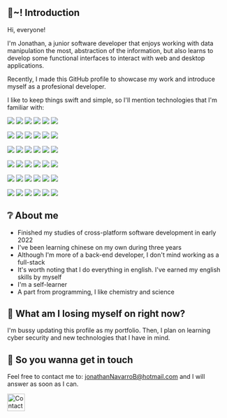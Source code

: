 ## :mega:~! Introduction

Hi, everyone!

I'm Jonathan, a junior software developer that enjoys working with data manipulation the most, abstraction of the information, 
but also learns to develop some functional interfaces to interact with web and desktop applications.

Recently, I made this GitHub profile to showcase my work and introduce myself as a profesional developer.

I like to keep things swift and simple, so I'll mention technologies that I'm familiar with:
<!-- https://simpleicons.org/   https://shields.io/ -->
![](https://img.shields.io/badge/Language-Java-red?logo=GNOMETerminal&logoColor=white&labelColor=383838&color=AA0000)
![](https://img.shields.io/badge/Language-C_Sharp-red?logo=CSharp&logoColor=white&labelColor=383838&color=AA0000)
![](https://img.shields.io/badge/Language-Javascript-red?logo=JavaScript&logoColor=white&labelColor=383838&color=AA0000)
![](https://img.shields.io/badge/Language-Lua-red?logo=Lua&logoColor=white&labelColor=383838&color=AA0000)
![](https://img.shields.io/badge/Language-Kotlin-red?logo=Kotlin&logoColor=white&labelColor=383838&color=AA0000)
![](https://img.shields.io/badge/Language-Python-red?logo=Python&logoColor=white&labelColor=383838&color=AA0000)

![](https://img.shields.io/badge/Language-PL/SQL-red?logo=GNOMETerminal&logoColor=white&labelColor=383838&color=AA0000)
![](https://img.shields.io/badge/Language-PHP-red?logo=PHP&logoColor=white&labelColor=383838&color=AA0000)
![](https://img.shields.io/badge/Language-Shellscript-red?logo=PowerShell&logoColor=white&labelColor=383838&color=AA0000)
![](https://img.shields.io/badge/DB-SQL-red?logo=RxDB&logoColor=white&labelColor=383838&color=3eb900)
![](https://img.shields.io/badge/DB-NoSQL-red?logo=RxDB&logoColor=white&labelColor=383838&color=3eb900)
![](https://img.shields.io/badge/Version_Control-Git-red?logo=Git&logoColor=white&labelColor=383838&color=fafafa)

![](https://img.shields.io/badge/Markup-HTML-red?logo=HTML5&logoColor=white&labelColor=383838&color=00c0bd)
![](https://img.shields.io/badge/Style-CSS-red?logo=CSS3&logoColor=white&labelColor=383838&color=6812f4)
![](https://img.shields.io/badge/Format-JSON-red?logo=LibreOffice&logoColor=white&labelColor=383838&color=b6b6b6)
![](https://img.shields.io/badge/Format-XML-red?logo=LibreOffice&logoColor=white&labelColor=383838&color=b6b6b6)
![](https://img.shields.io/badge/OS-Linux-red?logo=Linux&logoColor=white&labelColor=383838&color=1a54ef)
![](https://img.shields.io/badge/OS-Windows-red?logo=Windows&logoColor=white&labelColor=383838&color=1a54ef)

![](https://img.shields.io/badge/Software-IntelliJ_IDEA-red?logo=IntelliJIDEA&logoColor=white&labelColor=383838&color=d3b600)
![](https://img.shields.io/badge/Software-VS_Code-red?logo=VisualStudioCode&logoColor=white&labelColor=383838&color=d3b600)
![](https://img.shields.io/badge/Software-Android_Studio-red?logo=Android&logoColor=white&labelColor=383838&color=d3b600)
![](https://img.shields.io/badge/Software-Unity-red?logo=Unity&logoColor=white&labelColor=383838&color=d3b600)
![](https://img.shields.io/badge/Software-Postman-red?logo=Postman&logoColor=white&labelColor=383838&color=d3b600)
![](https://img.shields.io/badge/Software-SoapUI-red?logo=Sahibinden&logoColor=white&labelColor=383838&color=d3b600)

![](https://img.shields.io/badge/Software-Apache_Tomcat-red?logo=ApacheTomcat&logoColor=white&labelColor=383838&color=d3b600)
![](https://img.shields.io/badge/Tool-Hibernate-red?logo=Hibernate&logoColor=white&labelColor=383838&color=8d5b3a)
![](https://img.shields.io/badge/Tool-JDBC-red?logo=CodeFactor&logoColor=white&labelColor=383838&color=8d5b3a)
![](https://img.shields.io/badge/Tool-JPA-red?logo=CodeFactor&logoColor=white&labelColor=383838&color=8d5b3a)
![](https://img.shields.io/badge/Tool-AJAX-red?logo=CodeFactor&logoColor=white&labelColor=383838&color=8d5b3a)
![](https://img.shields.io/badge/Tool-jQuery-red?logo=jQuery&logoColor=white&labelColor=383838&color=8d5b3a)

![](https://img.shields.io/badge/Tool-Maven-red?logo=ApacheMaven&logoColor=white&labelColor=383838&color=8d5b3a)
![](https://img.shields.io/badge/Tool-Gradle-red?logo=Gradle&logoColor=white&labelColor=383838&color=8d5b3a)
![](https://img.shields.io/badge/Tool-Spring_Boot-red?logo=SpringBoot&logoColor=white&labelColor=383838&color=8d5b3a)
![](https://img.shields.io/badge/Tool-Bootstrap-red?logo=Bootstrap&logoColor=white&labelColor=383838&color=8d5b3a)
![](https://img.shields.io/badge/Tool-Flask-red?logo=Flask&logoColor=white&labelColor=383838&color=8d5b3a)
![](https://img.shields.io/badge/Tool-JUnit-red?logo=CodeFactor&logoColor=white&labelColor=383838&color=8d5b3a)

## :grey_question: About me

- Finished my studies of cross-platform software development in early 2022
- I've been learning chinese on my own during three years
- Although I'm more of a back-end developer, I don't mind working as a full-stack
- It's worth noting that I do everything in english. I've earned my english skills by myself
- I'm a self-learner
- A part from programming, I like chemistry and science

## :wrench: What am I losing myself on right now?

I'm bussy updating this profile as my portfolio. Then, I plan on learning cyber security and new technologies that I have in mind.

## :email: So you wanna get in touch

Feel free to contact me to: jonathanNavarroB@hotmail.com and I will answer as soon as I can.

[<img src="https://raw.githubusercontent.com/johnNavarroB/johnNavarroB/master/pictures/linkedin.png" height="40em" align="center" title="Contact me on LinkedIn"/>](https://www.linkedin.com/in/john-navarro/)

<!---
johnNavarroB/johnNavarroB is a ✨ special ✨ repository because its `README.md` (this file) appears on your GitHub profile.
You can click the Preview link to take a look at your changes.
--->
